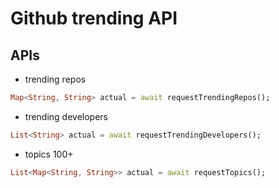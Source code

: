 # Github trending API

## APIs

+ trending repos
```dart
Map<String, String> actual = await requestTrendingRepos();
```

+ trending developers
```dart
List<String> actual = await requestTrendingDevelopers();
```

+ topics 100+
```dart
List<Map<String, String>> actual = await requestTopics();
```


